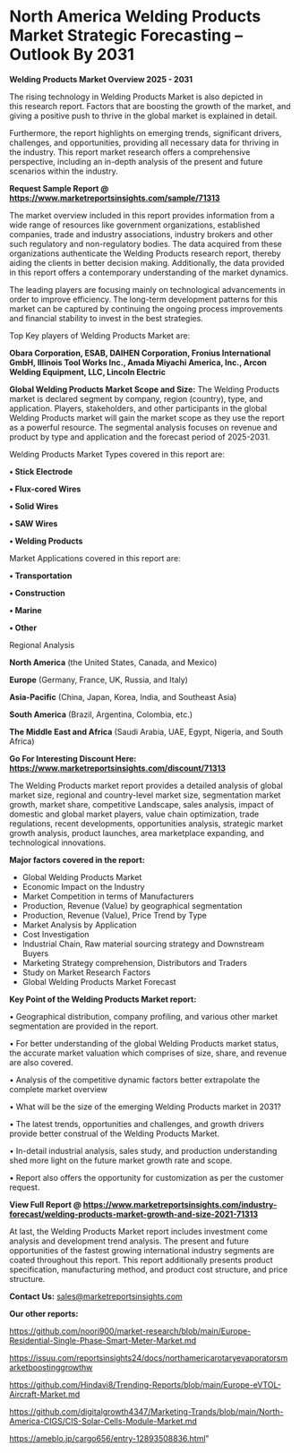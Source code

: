 # North America Welding Products Market Strategic Forecasting – Outlook By 2031

<Strong> Welding Products Market Overview 2025 - 2031</strong>

The rising technology in Welding Products Market is also depicted in this research report. Factors that are boosting the growth of the market, and giving a positive push to thrive in the global market is explained in detail.

Furthermore, the report highlights on emerging trends, significant drivers, challenges, and opportunities, providing all necessary data for thriving in the industry. This report market research offers a comprehensive perspective, including an in-depth analysis of the present and future scenarios within the industry.

<strong>Request Sample Report @ <a href=https://www.marketreportsinsights.com/sample/71313>https://www.marketreportsinsights.com/sample/71313</a></strong>

The market overview included in this report provides information from a wide range of resources like government organizations, established companies, trade and industry associations, industry brokers and other such regulatory and non-regulatory bodies. The data acquired from these organizations authenticate the Welding Products research report, thereby aiding the clients in better decision making. Additionally, the data provided in this report offers a contemporary understanding of the market dynamics.

The leading players are focusing mainly on technological advancements in order to improve efficiency. The long-term development patterns for this market can be captured by continuing the ongoing process improvements and financial stability to invest in the best strategies.

Top Key players of Welding Products Market are:

<strong>Obara Corporation, ESAB, DAIHEN Corporation, Fronius International GmbH, Illinois Tool Works Inc., Amada Miyachi America, Inc., Arcon Welding Equipment, LLC, Lincoln Electric</strong>

<strong><b>Global Welding Products Market Scope and Size:</b></strong>
The Welding Products market is declared segment by company, region (country), type, and application. Players, stakeholders, and other participants in the global Welding Products market will gain the market scope as they use the report as a powerful resource. The segmental analysis focuses on revenue and product by type and application and the forecast period of 2025-2031.

Welding Products Market Types covered in this report are:

<strong>• Stick Electrode

• Flux-cored Wires

• Solid Wires

• SAW Wires

• Welding Products</strong>

Market Applications covered in this report are:

<strong>• Transportation

• Construction

• Marine

• Other</strong> 

Regional Analysis

<strong>North America</strong> (the United States, Canada, and Mexico)

<strong>Europe</strong> (Germany, France, UK, Russia, and Italy)

<strong>Asia-Pacific</strong> (China, Japan, Korea, India, and Southeast Asia)

<strong>South America</strong> (Brazil, Argentina, Colombia, etc.)

<strong>The Middle East and Africa</strong> (Saudi Arabia, UAE, Egypt, Nigeria, and South Africa)

<strong>Go For Interesting Discount Here: <a href=https://www.marketreportsinsights.com/discount/71313>https://www.marketreportsinsights.com/discount/71313</a></strong>

The Welding Products market report provides a detailed analysis of global market size, regional and country-level market size, segmentation market growth, market share, competitive Landscape, sales analysis, impact of domestic and global market players, value chain optimization, trade regulations, recent developments, opportunities analysis, strategic market growth analysis, product launches, area marketplace expanding, and technological innovations.

<strong><b>Major factors covered in the report:</b></strong>
<ul>
  <li>Global Welding Products Market </li>
  <li>Economic Impact on the Industry</li>
  <li>Market Competition in terms of Manufacturers</li>
  <li>Production, Revenue (Value) by geographical segmentation</li>
  <li>Production, Revenue (Value), Price Trend by Type</li>
  <li>Market Analysis by Application</li>
  <li>Cost Investigation</li>
  <li>Industrial Chain, Raw material sourcing strategy and Downstream Buyers</li>
  <li>Marketing Strategy comprehension, Distributors and Traders</li>
  <li>Study on Market Research Factors</li>
  <li>Global Welding Products Market Forecast</li>
</ul>

<strong><b>Key Point of the Welding Products Market report:</b></strong>

• Geographical distribution, company profiling, and various other market segmentation are provided in the report.

• For better understanding of the global Welding Products market status, the accurate market valuation which comprises of size, share, and revenue are also covered.

• Analysis of the competitive dynamic factors better extrapolate the complete market overview

• What will be the size of the emerging Welding Products market in 2031?

• The latest trends, opportunities and challenges, and growth drivers provide better construal of the Welding Products Market.

• In-detail industrial analysis, sales study, and production understanding shed more light on the future market growth rate and scope.

• Report also offers the opportunity for customization as per the customer request.

<strong><b>View Full Report @ <a href=https://www.marketreportsinsights.com/industry-forecast/welding-products-market-growth-and-size-2021-71313>https://www.marketreportsinsights.com/industry-forecast/welding-products-market-growth-and-size-2021-71313</a></b></strong>


At last, the Welding Products Market report includes investment come analysis and development trend analysis. The present and future opportunities of the fastest growing international industry segments are coated throughout this report. This report additionally presents product specification, manufacturing method, and product cost structure, and price structure.

<strong>Contact Us:</strong>
sales@marketreportsinsights.com

<strong>Our other reports:</strong>

<a href=https://github.com/noori900/market-research/blob/main/Europe-Residential-Single-Phase-Smart-Meter-Market.md>https://github.com/noori900/market-research/blob/main/Europe-Residential-Single-Phase-Smart-Meter-Market.md</a>

<a href=https://issuu.com/reportsinsights24/docs/northamericarotaryevaporatorsmarketboostinggrowthw>https://issuu.com/reportsinsights24/docs/northamericarotaryevaporatorsmarketboostinggrowthw</a>

<a href=https://github.com/Hindavi8/Trending-Reports/blob/main/Europe-eVTOL-Aircraft-Market.md>https://github.com/Hindavi8/Trending-Reports/blob/main/Europe-eVTOL-Aircraft-Market.md</a>

<a href=https://github.com/digitalgrowth4347/Marketing-Trands/blob/main/North-America-CIGS/CIS-Solar-Cells-Module-Market.md>https://github.com/digitalgrowth4347/Marketing-Trands/blob/main/North-America-CIGS/CIS-Solar-Cells-Module-Market.md</a>

<a href=https://ameblo.jp/cargo656/entry-12893508836.html>https://ameblo.jp/cargo656/entry-12893508836.html</a>"

